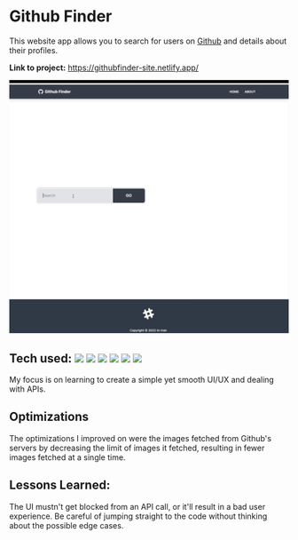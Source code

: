 # Github Finder

This website app allows you to search for users on [Github](https://github.com/) and details about their profiles.

**Link to project:** https://githubfinder-site.netlify.app/

![Github finder](https://github.com/tn-tran/Github-finder/blob/main/github-finder.gif)

## Tech used: ![](https://img.shields.io/badge/HTML5-E34F26?style=for-the-badge&logo=html5&logoColor=white) ![](https://img.shields.io/badge/CSS3-1572B6?style=for-the-badge&logo=css3&logoColor=white) ![](https://img.shields.io/badge/JavaScript-F7DF1E?style=for-the-badge&logo=javascript&logoColor=black) ![](https://img.shields.io/badge/Tailwind_CSS-38B2AC?style=for-the-badge&logo=tailwind-css&logoColor=white) ![](https://img.shields.io/badge/React-20232A?style=for-the-badge&logo=react&logoColor=61DAFB) ![](https://img.shields.io/badge/Netlify-00C7B7?style=for-the-badge&logo=netlify&logoColor=white)

My focus is on learning to create a simple yet smooth UI/UX and dealing with APIs.

## Optimizations

The optimizations I improved on were the images fetched from Github's servers by decreasing the limit of images it fetched, resulting in fewer images fetched at a single time.

## Lessons Learned:

The UI mustn't get blocked from an API call, or it'll result in a bad user experience. Be careful of jumping straight to the code without thinking about the possible edge cases.
